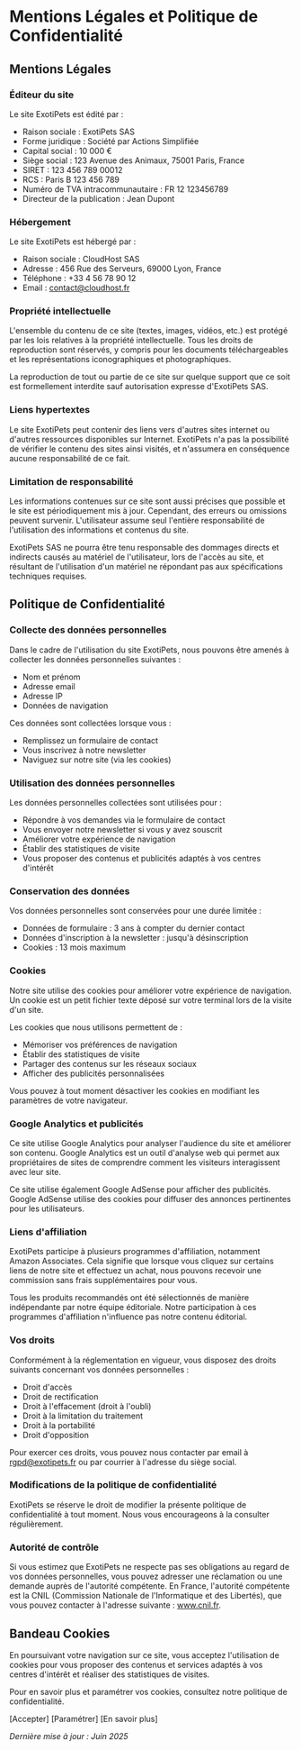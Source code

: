 # Mentions Légales et Politique de Confidentialité

## Mentions Légales

### Éditeur du site
Le site ExotiPets est édité par :
- Raison sociale : ExotiPets SAS
- Forme juridique : Société par Actions Simplifiée
- Capital social : 10 000 €
- Siège social : 123 Avenue des Animaux, 75001 Paris, France
- SIRET : 123 456 789 00012
- RCS : Paris B 123 456 789
- Numéro de TVA intracommunautaire : FR 12 123456789
- Directeur de la publication : Jean Dupont

### Hébergement
Le site ExotiPets est hébergé par :
- Raison sociale : CloudHost SAS
- Adresse : 456 Rue des Serveurs, 69000 Lyon, France
- Téléphone : +33 4 56 78 90 12
- Email : contact@cloudhost.fr

### Propriété intellectuelle
L'ensemble du contenu de ce site (textes, images, vidéos, etc.) est protégé par les lois relatives à la propriété intellectuelle. Tous les droits de reproduction sont réservés, y compris pour les documents téléchargeables et les représentations iconographiques et photographiques.

La reproduction de tout ou partie de ce site sur quelque support que ce soit est formellement interdite sauf autorisation expresse d'ExotiPets SAS.

### Liens hypertextes
Le site ExotiPets peut contenir des liens vers d'autres sites internet ou d'autres ressources disponibles sur Internet. ExotiPets n'a pas la possibilité de vérifier le contenu des sites ainsi visités, et n'assumera en conséquence aucune responsabilité de ce fait.

### Limitation de responsabilité
Les informations contenues sur ce site sont aussi précises que possible et le site est périodiquement mis à jour. Cependant, des erreurs ou omissions peuvent survenir. L'utilisateur assume seul l'entière responsabilité de l'utilisation des informations et contenus du site.

ExotiPets SAS ne pourra être tenu responsable des dommages directs et indirects causés au matériel de l'utilisateur, lors de l'accès au site, et résultant de l'utilisation d'un matériel ne répondant pas aux spécifications techniques requises.

## Politique de Confidentialité

### Collecte des données personnelles
Dans le cadre de l'utilisation du site ExotiPets, nous pouvons être amenés à collecter les données personnelles suivantes :
- Nom et prénom
- Adresse email
- Adresse IP
- Données de navigation

Ces données sont collectées lorsque vous :
- Remplissez un formulaire de contact
- Vous inscrivez à notre newsletter
- Naviguez sur notre site (via les cookies)

### Utilisation des données personnelles
Les données personnelles collectées sont utilisées pour :
- Répondre à vos demandes via le formulaire de contact
- Vous envoyer notre newsletter si vous y avez souscrit
- Améliorer votre expérience de navigation
- Établir des statistiques de visite
- Vous proposer des contenus et publicités adaptés à vos centres d'intérêt

### Conservation des données
Vos données personnelles sont conservées pour une durée limitée :
- Données de formulaire : 3 ans à compter du dernier contact
- Données d'inscription à la newsletter : jusqu'à désinscription
- Cookies : 13 mois maximum

### Cookies
Notre site utilise des cookies pour améliorer votre expérience de navigation. Un cookie est un petit fichier texte déposé sur votre terminal lors de la visite d'un site.

Les cookies que nous utilisons permettent de :
- Mémoriser vos préférences de navigation
- Établir des statistiques de visite
- Partager des contenus sur les réseaux sociaux
- Afficher des publicités personnalisées

Vous pouvez à tout moment désactiver les cookies en modifiant les paramètres de votre navigateur.

### Google Analytics et publicités
Ce site utilise Google Analytics pour analyser l'audience du site et améliorer son contenu. Google Analytics est un outil d'analyse web qui permet aux propriétaires de sites de comprendre comment les visiteurs interagissent avec leur site.

Ce site utilise également Google AdSense pour afficher des publicités. Google AdSense utilise des cookies pour diffuser des annonces pertinentes pour les utilisateurs.

### Liens d'affiliation
ExotiPets participe à plusieurs programmes d'affiliation, notamment Amazon Associates. Cela signifie que lorsque vous cliquez sur certains liens de notre site et effectuez un achat, nous pouvons recevoir une commission sans frais supplémentaires pour vous.

Tous les produits recommandés ont été sélectionnés de manière indépendante par notre équipe éditoriale. Notre participation à ces programmes d'affiliation n'influence pas notre contenu éditorial.

### Vos droits
Conformément à la réglementation en vigueur, vous disposez des droits suivants concernant vos données personnelles :
- Droit d'accès
- Droit de rectification
- Droit à l'effacement (droit à l'oubli)
- Droit à la limitation du traitement
- Droit à la portabilité
- Droit d'opposition

Pour exercer ces droits, vous pouvez nous contacter par email à rgpd@exotipets.fr ou par courrier à l'adresse du siège social.

### Modifications de la politique de confidentialité
ExotiPets se réserve le droit de modifier la présente politique de confidentialité à tout moment. Nous vous encourageons à la consulter régulièrement.

### Autorité de contrôle
Si vous estimez que ExotiPets ne respecte pas ses obligations au regard de vos données personnelles, vous pouvez adresser une réclamation ou une demande auprès de l'autorité compétente. En France, l'autorité compétente est la CNIL (Commission Nationale de l'Informatique et des Libertés), que vous pouvez contacter à l'adresse suivante : www.cnil.fr.

## Bandeau Cookies

En poursuivant votre navigation sur ce site, vous acceptez l'utilisation de cookies pour vous proposer des contenus et services adaptés à vos centres d'intérêt et réaliser des statistiques de visites.

Pour en savoir plus et paramétrer vos cookies, consultez notre politique de confidentialité.

[Accepter] [Paramétrer] [En savoir plus]

*Dernière mise à jour : Juin 2025*
